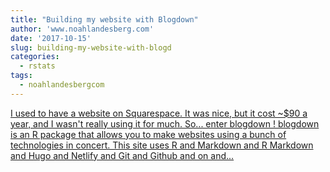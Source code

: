 ```yaml
---
title: "Building my website with Blogdown"
author: 'www.noahlandesberg.com'
date: '2017-10-15'
slug: building-my-website-with-blogd
categories:
  - rstats
tags:
  - noahlandesbergcom
---
```


[I used to have a website on Squarespace. It was nice, but it cost ~$90 a year, and I wasn't really using it for much. So... enter blogdown ! blogdown is an R package that allows you to make websites using a bunch of technologies in concert. This site uses R and Markdown and R Markdown and Hugo and Netlify and Git and Github and on and...<click to read more>](https://noahlandesberg.com/post/building-my-website-with-blogdown/)

